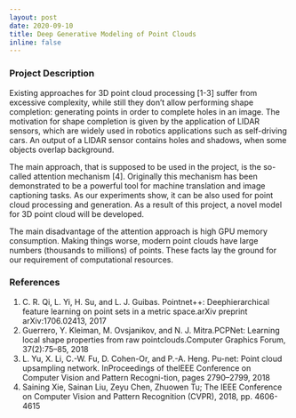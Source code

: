 ```yaml
---
layout: post
date: 2020-09-10
title: Deep Generative Modeling of Point Clouds
inline: false
---
```


### Project Description
Existing approaches for 3D point cloud processing [1-3] suffer from excessive complexity, while still they don’t allow performing shape completion: generating points in order to complete holes in an image. The motivation for shape completion is given by the application of LIDAR sensors, which are widely used in robotics applications such as self-driving cars. An output of a LIDAR sensor contains holes and shadows, when some objects overlap background.

The main approach, that is supposed to be used in the project, is the so-called attention mechanism [4]. Originally this mechanism has been demonstrated to be a powerful tool for machine translation and image captioning tasks. As our experiments show, it can be also used for point cloud processing and generation. As a result of this project, a novel model for 3D point cloud will be developed.

The main disadvantage of the attention approach is high GPU memory consumption. Making things worse, modern point clouds have large numbers (thousands to millions) of points. These facts lay the ground for our requirement of computational resources.

### References
1. C. R. Qi, L. Yi, H. Su, and L. J. Guibas.  Pointnet++:  Deephierarchical feature learning on point sets in a metric space.arXiv preprint arXiv:1706.02413, 2017
2. Guerrero,  Y.  Kleiman,  M.  Ovsjanikov,  and  N.  J.  Mitra.PCPNet:   Learning  local  shape  properties  from  raw  pointclouds.Computer Graphics Forum, 37(2):75–85, 2018
3. L. Yu, X. Li, C.-W. Fu, D. Cohen-Or, and P.-A. Heng.  Pu-net: Point cloud upsampling network.  InProceedings of theIEEE Conference on Computer Vision and Pattern Recogni-tion, pages 2790–2799, 2018
4. Saining Xie, Sainan Liu, Zeyu Chen, Zhuowen Tu; The IEEE Conference on Computer Vision and Pattern Recognition (CVPR), 2018, pp. 4606-4615